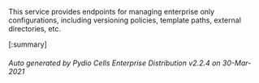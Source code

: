 






This service provides endpoints for managing enterprise only configurations, including versioning policies, template paths, external directories, etc.

[:summary]

###### Auto generated by Pydio Cells Enterprise Distribution v2.2.4 on 30-Mar-2021
